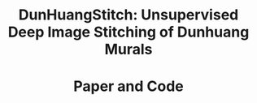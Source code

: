 <h1 align = "center">DunHuangStitch: Unsupervised Deep Image Stitching of Dunhuang Murals</h1>
<h1 align = "center">Paper and Code</h1>
